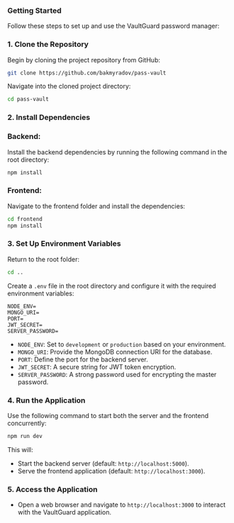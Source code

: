 ### **Getting Started**

Follow these steps to set up and use the VaultGuard password manager:

### **1. Clone the Repository**

Begin by cloning the project repository from GitHub:

```bash
git clone https://github.com/bakmyradov/pass-vault
```

Navigate into the cloned project directory:

```bash
cd pass-vault
```

### **2. Install Dependencies**

### Backend:

Install the backend dependencies by running the following command in the root directory:

```bash
npm install
```

### Frontend:

Navigate to the frontend folder and install the dependencies:

```bash
cd frontend
npm install
```

### **3. Set Up Environment Variables**

Return to the root folder:

```bash
cd ..
```

Create a `.env` file in the root directory and configure it with the required environment variables:

```
NODE_ENV=
MONGO_URI=
PORT=
JWT_SECRET=
SERVER_PASSWORD=
```

- `NODE_ENV`: Set to `development` or `production` based on your environment.
- `MONGO_URI`: Provide the MongoDB connection URI for the database.
- `PORT`: Define the port for the backend server.
- `JWT_SECRET`: A secure string for JWT token encryption.
- `SERVER_PASSWORD`: A strong password used for encrypting the master password.

### **4. Run the Application**

Use the following command to start both the server and the frontend concurrently:

```bash
npm run dev
```

This will:

- Start the backend server (default: `http://localhost:5000`).
- Serve the frontend application (default: `http://localhost:3000`).

### **5. Access the Application**

- Open a web browser and navigate to `http://localhost:3000` to interact with the VaultGuard application.

